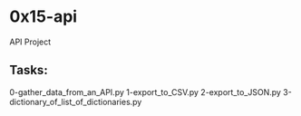 # 0x15-api

API Project

## Tasks:

0-gather_data_from_an_API.py
1-export_to_CSV.py
2-export_to_JSON.py
3-dictionary_of_list_of_dictionaries.py
